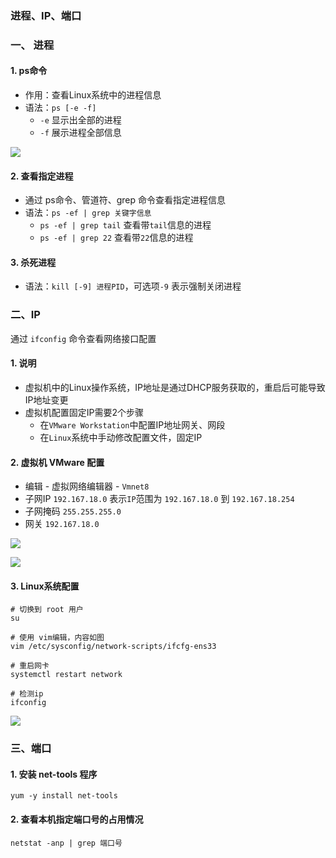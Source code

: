 ### 进程、IP、端口

### 一、 进程
#### 1. ps命令
* 作用：查看Linux系统中的进程信息
* 语法：`ps [-e -f]`
  * `-e` 显示出全部的进程
  * `-f` 展示进程全部信息
  
![](https://fgq233.github.io/imgs/linux/linux08.png)

#### 2. 查看指定进程
* 通过 ps命令、管道符、grep 命令查看指定进程信息
* 语法：`ps -ef | grep 关键字信息`
  * `ps -ef | grep tail` 查看带`tail`信息的进程
  * `ps -ef | grep 22` 查看带`22`信息的进程

#### 3. 杀死进程
* 语法：`kill [-9] 进程PID`，可选项`-9` 表示强制关闭进程


### 二、IP
通过 `ifconfig` 命令查看网络接口配置

#### 1. 说明
* 虚拟机中的Linux操作系统，IP地址是通过DHCP服务获取的，重启后可能导致IP地址变更
* 虚拟机配置固定IP需要2个步骤
  * 在`VMware Workstation`中配置IP地址网关、网段
  * 在`Linux`系统中手动修改配置文件，固定IP

#### 2. 虚拟机 VMware 配置
* 编辑 - 虚拟网络编辑器 - `Vmnet8`
* 子网IP `192.167.18.0` 表示`IP`范围为 `192.167.18.0` 到 `192.167.18.254`
* 子网掩码 `255.255.255.0`
* 网关 `192.167.18.0`

![](https://fgq233.github.io/imgs/linux/linux05.png)

![](https://fgq233.github.io/imgs/linux/linux06.png)



#### 3. Linux系统配置
```
# 切换到 root 用户
su

# 使用 vim编辑，内容如图
vim /etc/sysconfig/network-scripts/ifcfg-ens33

# 重启网卡
systemctl restart network 

# 检测ip
ifconfig
```

![](https://fgq233.github.io/imgs/linux/linux07.png)

### 三、端口
#### 1. 安装 net-tools 程序
`yum -y install net-tools`

#### 2. 查看本机指定端口号的占用情况
`netstat -anp | grep 端口号`